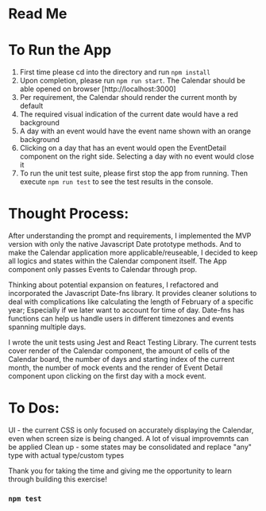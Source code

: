 # Read Me

# To Run the App

1. First time please cd into the directory and run `npm install`
2. Upon completion, please run `npm run start`. The Calendar should be able opened on browser [http://localhost:3000]
3. Per requirement, the Calendar should render the current month by default
4. The required visual indication of the current date would have a red background
5. A day with an event would have the event name shown with an orange background
6. Clicking on a day that has an event would open the EventDetail component on the right side. Selecting a day with no event would close it
7. To run the unit test suite, please first stop the app from running. Then execute `npm run test` to see the test results in the console.

# Thought Process:

After understanding the prompt and requirements, I implemented the MVP version with only the native Javascript Date prototype methods.
And to make the Calendar application more applicable/reuseable, I decided to keep all logics and states within the Calendar component itself.
The App component only passes Events to Calendar through prop.

Thinking about potential expansion on features, I refactored and incorporated the Javascript Date-fns library. It provides cleaner solutions to deal with complications like calculating the length of February of a specific year; Especially if we later want to account for time of day. Date-fns has functions can help us handle users in different timezones and events spanning multiple days.

I wrote the unit tests using Jest and React Testing Library. The current tests cover render of the Calendar component, the amount of cells of the Calendar board, the number of days and starting index of the current month, the number of mock events and the render of Event Detail component upon clicking on the first day with a mock event.

# To Dos:

UI - the current CSS is only focused on accurately displaying the Calendar, even when screen size is being changed. A lot of visual improvemnts can be applied
Clean up - some states may be consolidated and replace "any" type with actual type/custom types

Thank you for taking the time and giving me the opportunity to learn through building this exercise!

### `npm test`
